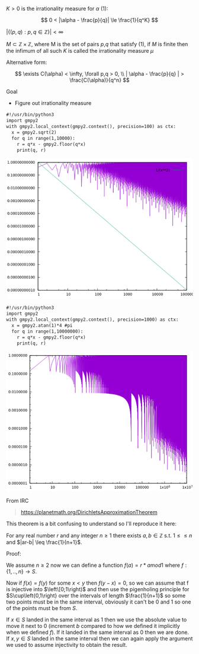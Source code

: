 $K>0$ is the irrationality measure for $\alpha$ (1):

$$
0 < |\alpha - \frac{p}{q}| \le \frac{1}{q^K}
$$

$|\{ (p,q) : p,q \in \mathbb{Z}\}|<\infty$ 

$M\subset\mathbb{Z}\times\mathbb{Z}$, where M is the set of pairs $p$,$q$ that satisfy (1), if $M$ is finite then the infimum of all such $K$ is called the irrationality measure $\mu$

Alternative form:

$$
\exists C(\alpha) < \infty, \forall p,q > 0, \\
| \alpha - \frac{p}{q} | > \frac{C(\alpha)}{q^n}
$$

Goal

- Figure out irrationality measure

```python=
#!/usr/bin/python3
import gmpy2
with gmpy2.local_context(gmpy2.context(), precision=100) as ctx:
  x = gmpy2.sqrt(2)
  for q in range(1,10000):
    r = q*x - gmpy2.floor(q*x)
    print(q, r)
```

![](img/upload_7784f257744114cc320ca17389b4899f.png)


```python=
#!/usr/bin/python3
import gmpy2
with gmpy2.local_context(gmpy2.context(), precision=1000) as ctx:
  x = gmpy2.atan(1)*4 #pi
  for q in range(1,10000000):
    r = q*x - gmpy2.floor(q*x)
    print(q, r)
```

![](img/upload_7000b3dc5fa7cb1e915e804e010ea4ff.png)


From IRC
> https://planetmath.org/DirichletsApproximationTheorem

This theorem is a bit confusing to understand so I'll reproduce it here:

For any real number $r$ and any integer $n \geq 1$ there exists $a,b\in\mathbb{Z}$ s.t. $1\leq \leq n$ and $|ar-b| \leq \frac{1}{n+1}$.

Proof:

We assume $n\geq 2$ now we can define a function $f(a) = r*a mod 1$ where $f : \left\{1,..,n\right\}\rightarrow S$.

Now if $f(x)=f(y)$ for some $x<y$ then $f(y-x)=0$, so we can assume that f is injective into $\left\[0;1\right)$ and then use the pigenholing principle for $S\cup\left\{0,1\right\} over the intervals of length $\frac{1}{n+1}$ so some two points must be in the same interval, obviously it can't be $0$ and $1$ so one of the points must be from $S$.

If $x\in S$ landed in the same interval as 1 then we use the absolute value to move it next to 0 (increment $b$ compared to how we defined it implicitly when we defined $f$).
If it landed in the same interval as 0 then we are done.
If $x,y\in S$ landed in the same interval then we can again apply the argument we used to assume injectivity to obtain the result.



